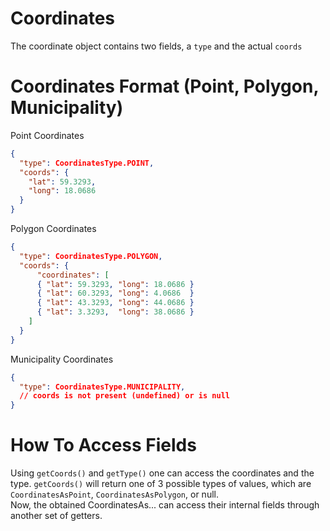 # Coordinates
The coordinate object contains two fields, a `type` and the actual `coords` 

# Coordinates Format (Point, Polygon, Municipality)

Point Coordinates  
```json
{
  "type": CoordinatesType.POINT,
  "coords": { 
    "lat": 59.3293,
    "long": 18.0686
  }
}
```

Polygon Coordinates
```json
{
  "type": CoordinatesType.POLYGON, 
  "coords": {
      "coordinates": [
      { "lat": 59.3293, "long": 18.0686 }
      { "lat": 60.3293, "long": 4.0686  }
      { "lat": 43.3293, "long": 44.0686 }
      { "lat": 3.3293,  "long": 38.0686 }
    ]
  }
}
```

Municipality Coordinates
```json
{
  "type": CoordinatesType.MUNICIPALITY,
  // coords is not present (undefined) or is null
}
```

# How To Access Fields

Using `getCoords()` and `getType()` one can access the coordinates and the type. `getCoords()` will return one of 3 possible types of values, which are `CoordinatesAsPoint`, `CoordinatesAsPolygon`, or null.  
Now, the obtained CoordinatesAs... can access their internal fields through another set of getters.

